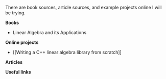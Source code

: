 There are book sources, article sources, and example projects online I will be trying.

**Books**
- Linear Algebra and its Applications

**Online projects**
- [[Writing a C++ linear algebra library from scratch]]

**Articles**

**Useful links**
